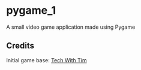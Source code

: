 # pygame_1
A small video game application made using Pygame

## Credits
Initial game base: [Tech With Tim](https://www.youtube.com/watch?v=waY3LfJhQLY)

